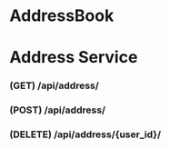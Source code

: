 # AddressBook

Address Service
======
### (GET) /api/address/
### (POST) /api/address/
### (DELETE) /api/address/{user_id}/

